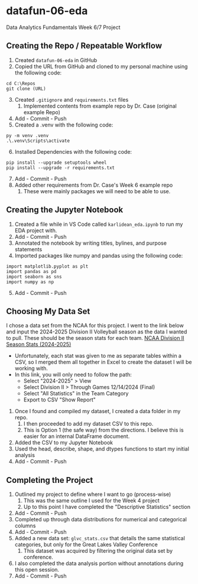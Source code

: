 # datafun-06-eda
Data Analytics Fundamentals Week 6/7 Project


## Creating the Repo / Repeatable Workflow
1. Created `datafun-06-eda` in GitHub
2. Copied the URL from GitHub and cloned to my personal machine using the following code:
```shell
cd C:\Repos
git clone (URL)
```
3. Created `.gitignore` and `requirements.txt` files
   1. Implemented contents from example repo by Dr. Case (original example Repo)
4. Add - Commit - Push
5. Created a .venv with the following code:
```shell
py -m venv .venv
.\.venv\Scripts\activate
```
6. Installed Dependencies with the following code:
```shell
pip install --upgrade setuptools wheel
pip install --upgrade -r requirements.txt
```
7. Add - Commit - Push
8. Added other requirements from Dr. Case's Week 6 example repo
   1. These were mainly packages we will need to be able to use.

## Creating the Jupyter Notebook
1. Created a file while in VS Code called `karlidean_eda.ipynb` to run my EDA project with.
2. Add - Commit - Push
3. Annotated the notebook by writing titles, bylines, and purpose statements
4. Imported packages like numpy and pandas using the following code:
```shell
import matplotlib.pyplot as plt
import pandas as pd
import seaborn as sns
import numpy as np
```
5. Add - Commit - Push

## Choosing My Data Set
I chose a data set from the NCAA for this project. I went to the link below and input the 2024-2025 Division II Volleyball season as the data I wanted to pull. These should be the season stats for each team.
[NCAA Division II Season Stats (2024-2025)](https://web1.ncaa.org/stats/StatsSrv/rankings?doWhat=archive&sportCode=WVB)
- Unfortunately, each stat was given to me as separate tables within a CSV, so I merged them all together in Excel to create the dataset I will be working with.
- In this link, you will only need to follow the path:
  - Select "2024-2025" > View
  - Select Division II > Through Games 12/14/2024 (Final)
  - Select "All Statistics" in the Team Category
  - Export to CSV "Show Report"
1. Once I found and compiled my dataset, I created a data folder in my repo.
   1. I then proceeded to add my dataset CSV to this repo.
   2. This is Option 1 (the safe way) from the directions. I believe this is easier for an internal DataFrame document.
2. Added the CSV to my Jupyter Notebook
3. Used the head, describe, shape, and dtypes functions to start my initial analysis
4. Add - Commit - Push

## Completing the Project
1. Outlined my project to define where I want to go (process-wise)
   1. This was the same outline I used for the Week 4 project
   2. Up to this point I have completed the "Descriptive Statistics" section
2. Add - Commit - Push
3. Completed up through data distributions for numerical and categorical columns
4. Add - Commit - Push
5. Added a new data set: `glvc_stats.csv` that details the same statistical categories, but only for the Great Lakes Valley Conference
   1. This dataset was acquired by filtering the original data set by conference.
6. I also completed the data analysis portion without annotations during this open session.
7. Add - Commit - Push